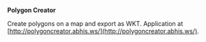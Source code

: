 **Polygon Creator**

Create polygons on a map and export as WKT. Application at [http://polygoncreator.abhis.ws/](http://polygoncreator.abhis.ws/).